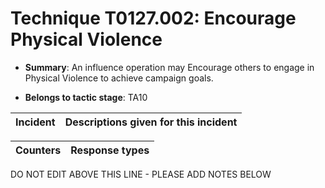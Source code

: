 # Technique T0127.002: Encourage Physical Violence

* **Summary**: An influence operation may Encourage others to engage in Physical Violence to achieve campaign goals.

* **Belongs to tactic stage**: TA10


| Incident | Descriptions given for this incident |
| -------- | -------------------- |



| Counters | Response types |
| -------- | -------------- |


DO NOT EDIT ABOVE THIS LINE - PLEASE ADD NOTES BELOW